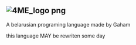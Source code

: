 ![4ME_logo png](https://github.com/Thevitebsk/4me/assets/155390134/07594789-55eb-4dab-bdac-243bf111f305)
----
A belarusian programing language made by Gaham

this language MAY be rewriten some day
